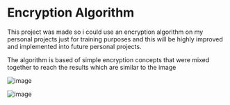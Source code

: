 # Encryption Algorithm

This project was made so i could use an encryption algorithm on my personal projects just for training purposes and this will be highly improved and implemented into future personal projects.

The algorithm is based of simple encryption concepts that were mixed together to reach the results which are similar to the image

![image](https://prnt.sc/GxiPi7IqM8GN)

![image](https://github.com/Kobayashi28/Projects/assets/43181693/f88db1c9-ce95-4160-b920-bb202533456f)

